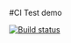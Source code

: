 #CI Test demo

[![Build status](https://ci.appveyor.com/api/projects/status/x7ng3y75qu7u9qft?svg=true)](https://ci.appveyor.com/project/Pro-Bloxa/ajs-04-2-tests)
